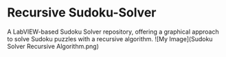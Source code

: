 # Recursive Sudoku-Solver
A LabVIEW-based Sudoku Solver repository, offering a graphical approach to solve Sudoku puzzles with a recursive algorithm.
![My Image](Sudoku Solver Recursive Algorithm.png)
